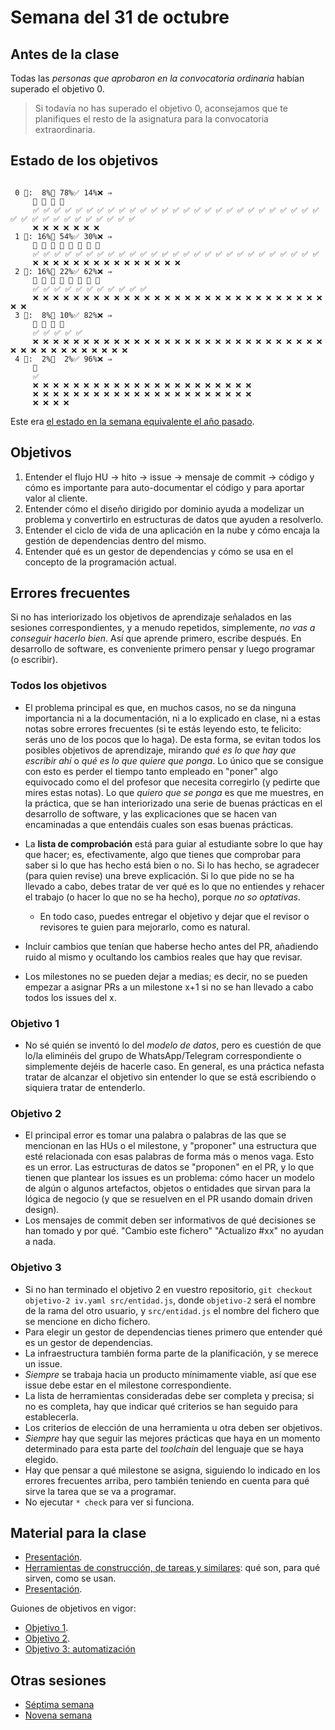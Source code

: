 # Semana del 31 de octubre


## Antes de la clase

Todas las *personas que aprobaron en la convocatoria ordinaria* habían
superado el objetivo 0.

> Si todavía no has superado el objetivo 0, aconsejamos que te
planifiques el resto de la asignatura para la convocatoria
extraordinaria.

## Estado de los objetivos

```

 0 🧮:  8%🚧 78%✅ 14%❌ ⇒
     🚧 🚧 🚧 🚧
     ✅ ✅ ✅ ✅ ✅ ✅ ✅ ✅ ✅ ✅ ✅ ✅ ✅ ✅ ✅ ✅ ✅ ✅ ✅ ✅ ✅ ✅ ✅ ✅ ✅ ✅ ✅ ✅ ✅ ✅ ✅ ✅ ✅ ✅ ✅ ✅ ✅ ✅ ✅
     ❌ ❌ ❌ ❌ ❌ ❌ ❌
 1 🧮: 16%🚧 54%✅ 30%❌ ⇒
     🚧 🚧 🚧 🚧 🚧 🚧 🚧 🚧
     ✅ ✅ ✅ ✅ ✅ ✅ ✅ ✅ ✅ ✅ ✅ ✅ ✅ ✅ ✅ ✅ ✅ ✅ ✅ ✅ ✅ ✅ ✅ ✅ ✅ ✅ ✅
     ❌ ❌ ❌ ❌ ❌ ❌ ❌ ❌ ❌ ❌ ❌ ❌ ❌ ❌ ❌
 2 🧮: 16%🚧 22%✅ 62%❌ ⇒
     🚧 🚧 🚧 🚧 🚧 🚧 🚧 🚧
     ✅ ✅ ✅ ✅ ✅ ✅ ✅ ✅ ✅ ✅ ✅
     ❌ ❌ ❌ ❌ ❌ ❌ ❌ ❌ ❌ ❌ ❌ ❌ ❌ ❌ ❌ ❌ ❌ ❌ ❌ ❌ ❌ ❌ ❌ ❌ ❌ ❌ ❌ ❌ ❌ ❌ ❌
 3 🧮:  8%🚧 10%✅ 82%❌ ⇒
     🚧 🚧 🚧 🚧
     ✅ ✅ ✅ ✅ ✅
     ❌ ❌ ❌ ❌ ❌ ❌ ❌ ❌ ❌ ❌ ❌ ❌ ❌ ❌ ❌ ❌ ❌ ❌ ❌ ❌ ❌ ❌ ❌ ❌ ❌ ❌ ❌ ❌ ❌ ❌ ❌ ❌ ❌ ❌ ❌ ❌ ❌ ❌ ❌ ❌ ❌
 4 🧮:  2%🚧  2%✅ 96%❌ ⇒
     🚧
     ✅
     ❌ ❌ ❌ ❌ ❌ ❌ ❌ ❌ ❌ ❌ ❌ ❌ ❌ ❌ ❌ ❌ ❌ ❌ ❌ ❌ ❌ ❌
     ❌ ❌ ❌ ❌ ❌ ❌ ❌ ❌ ❌ ❌ ❌ ❌ ❌ ❌ ❌ ❌ ❌ ❌ ❌ ❌ ❌ ❌
     ❌ ❌ ❌ ❌
```


Este era [el estado en la semana equivalente el año
pasado](https://github.com/JJ/IV-21-22/blob/master/sesiones/semana-08.md).

## Objetivos

1. Entender el flujo HU → hito → issue → mensaje de commit → código y cómo es
   importante para auto-documentar el código y para aportar valor al
   cliente.
2. Entender cómo el diseño dirigido por dominio ayuda a modelizar un
   problema y convertirlo en estructuras de datos que ayuden a resolverlo.
2. Entender el ciclo de vida de una aplicación en la nube y cómo encaja la
   gestión de dependencias dentro del mismo.
3. Entender qué es un gestor de dependencias y cómo se usa en el concepto de la
   programación actual.

## Errores frecuentes

Si no has interiorizado los objetivos de aprendizaje señalados en las
sesiones correspondientes, y a menudo repetidos, simplemente, *no vas
a conseguir hacerlo bien*. Así que aprende primero, escribe
después. En desarrollo de software, es conveniente primero pensar y
luego programar (o escribir).

### Todos los objetivos

* El problema principal es que, en muchos casos, no se da ninguna
  importancia ni a la documentación, ni a lo explicado en clase, ni a
  estas notas sobre errores frecuentes (si te estás leyendo esto, te
  felicito: serás uno de los pocos que lo haga). De esta forma, se
  evitan todos los posibles objetivos de aprendizaje, mirando *qué es
  lo que hay que escribir ahí* o *qué es lo que quiere que ponga*. Lo
  único que se consigue con esto es perder el tiempo tanto empleado en
  "poner" algo equivocado como el del profesor que necesita corregirlo
  (y pedirte que mires estas notas).  Lo que *quiero que se ponga* es
  que me muestres, en la práctica, que se han interiorizado una serie
  de buenas prácticas en el desarrollo de software, y las
  explicaciones que se hacen van encaminadas a que entendáis cuales
  son esas buenas prácticas.

* La **lista de comprobación** está para guiar al estudiante sobre lo que
hay que hacer; es, efectivamente, algo que tienes que comprobar para
saber si lo que has hecho está bien o no. Si lo has hecho, se
agradecer (para quien revise) una breve explicación. Si lo que pide no
se ha llevado a cabo, debes tratar de ver qué es lo que no entiendes
y rehacer el trabajo (o hacer lo que no se ha hecho), porque *no so
optativas*.
	* En todo caso, puedes entregar el objetivo y dejar que el revisor
      o revisores te guien para mejorarlo, como es natural.

* Incluir cambios que tenían que haberse hecho antes del PR, añadiendo ruido al
  mismo y ocultando los cambios reales que hay que revisar.
* Los milestones no se pueden dejar a medias; es decir, no se pueden empezar a
  asignar PRs a un milestone x+1 si no se han llevado a cabo todos los issues
  del x.

### Objetivo 1

* No sé quién se inventó lo del *modelo de datos*, pero es cuestión de que lo/la
  eliminéis del grupo de WhatsApp/Telegram correspondiente o simplemente dejéis
  de hacerle caso. En general, es una práctica nefasta tratar de alcanzar el
  objetivo sin entender lo que se está escribiendo o siquiera tratar de
  entenderlo.

### Objetivo 2

* El principal error es tomar una palabra o palabras de las que se
  mencionan en las HUs o el milestone, y "proponer" una estructura que
  esté relacionada con esas palabras de forma más o menos vaga. Esto
  es un error. Las estructuras de datos se "proponen" en el PR, y lo
  que tienen que plantear los issues es un problema: cómo hacer un
  modelo de algún o algunos artefactos, objetos o entidades que sirvan
  para la lógica de negocio (y que se resuelven en el PR usando domain
  driven design).
* Los mensajes de commit deben ser informativos de qué decisiones se han tomado
  y por qué. "Cambio este fichero" "Actualizo #xx" no ayudan a nada.

### Objetivo 3
  * Si no han terminado el objetivo 2 en vuestro repositorio, `git checkout
    objetivo-2 iv.yaml src/entidad.js`, donde `objetivo-2` será el nombre de la
    rama del otro usuario, y `src/entidad.js` el nombre del fichero que se
    mencione en dicho fichero.
  * Para elegir un gestor de dependencias tienes primero que entender qué es un
    gestor de dependencias.
  * La infraestructura también forma parte de la planificación, y se merece un issue.
  * *Siempre* se trabaja hacia un producto mínimamente viable, así que ese issue
    debe estar en el milestone correspondiente.
  * La lista de herramientas consideradas debe ser completa y precisa; si no es
    completa, hay que indicar qué criterios se han seguido para establecerla.
  * Los criterios de elección de una herramienta u otra deben ser objetivos.
  * *Siempre* hay que seguir las mejores prácticas que haya en un momento
    determinado para esta parte del *toolchain* del lenguaje que se haya
    elegido.
  * Hay que pensar a qué milestone se asigna, siguiendo lo indicado en los
    errores frecuentes arriba, pero también teniendo en cuenta para qué sirve la
    tarea que se va a programar.
  * No ejecutar `* check` para ver si funciona.

## Material para la clase

* [Presentación](https://jj.github.io/IV/preso/gestores-dependencias.html).
* [Herramientas de construcción, de tareas y
  similares](http://jj.github.io/IV/documentos/temas/Desarrollo_basado_en_pruebas#vamos-a-hacer-una-aplicaci%C3%B3n-gestionar-porras-de-f%C3%BAtbol):
  qué son, para qué sirven, como se usan.
* [Presentación](https://jj.github.io/IV/preso/gestores-tareas.html).

Guiones de objetivos en vigor:

* [Objetivo 1](https://jj.github.io/IV/documentos/proyecto/1.Infraestructura).
* [Objetivo 2](https://jj.github.io/IV/documentos/proyecto/2.Entidad).
* [Objetivo 3: automatización](http://jj.github.io/IV/documentos/proyecto/3.Automatizar)

## Otras sesiones

* [Séptima semana](semana-07.md)
* [Novena semana](semana-09.md)

